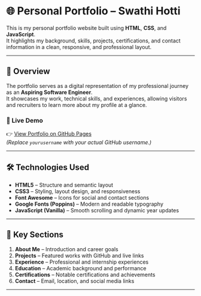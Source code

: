 # 🌐 Personal Portfolio – Swathi Hotti

This is my personal portfolio website built using **HTML**, **CSS**, and **JavaScript**.  
It highlights my background, skills, projects, certifications, and contact information in a clean, responsive, and professional layout.

---

## 🧭 Overview

The portfolio serves as a digital representation of my professional journey as an **Aspiring Software Engineer**.  
It showcases my work, technical skills, and experiences, allowing visitors and recruiters to learn more about my profile at a glance.

### 🔗 Live Demo
👉 [View Portfolio on GitHub Pages](http://swathihotti.github.io/my_portfolio/)  
*(Replace `yourusername` with your actual GitHub username.)*

---

## 🛠️ Technologies Used

- **HTML5** – Structure and semantic layout  
- **CSS3** – Styling, layout design, and responsiveness  
- **Font Awesome** – Icons for social and contact sections  
- **Google Fonts (Poppins)** – Modern and readable typography  
- **JavaScript (Vanilla)** – Smooth scrolling and dynamic year updates  

---

## 💼 Key Sections

1. **About Me** – Introduction and career goals  
2. **Projects** – Featured works with GitHub and live links  
3. **Experience** – Professional and internship experiences  
4. **Education** – Academic background and performance  
5. **Certifications** – Notable certifications and achievements  
6. **Contact** – Email, location, and social media links  

---


